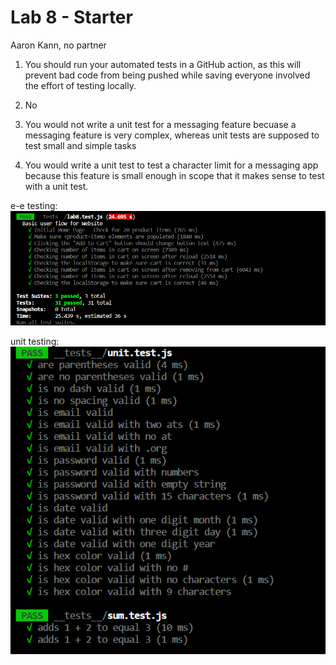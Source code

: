 # Lab 8 - Starter
Aaron Kann, no partner

1. You should run your automated tests in a GitHub action,
as this will prevent bad code from being pushed while saving
everyone involved the effort of testing locally.

2. No

3. You would not write a unit test for a messaging feature becuase
a messaging feature is very complex, whereas unit tests are supposed
to test small and simple tasks

4. You would write a unit test to test a character limit for a messaging app
because this feature is small enough in scope that it makes sense to test
with a unit test.

e-e testing:
![](./lab8.test.js.png)

unit testing:
![](others.js.png)